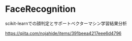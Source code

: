# FaceRecognition
scikit-learnでの顔判定とサポートベクターマシン学習結果分析

https://qiita.com/nojahide/items/391beea4217eee6d4796
